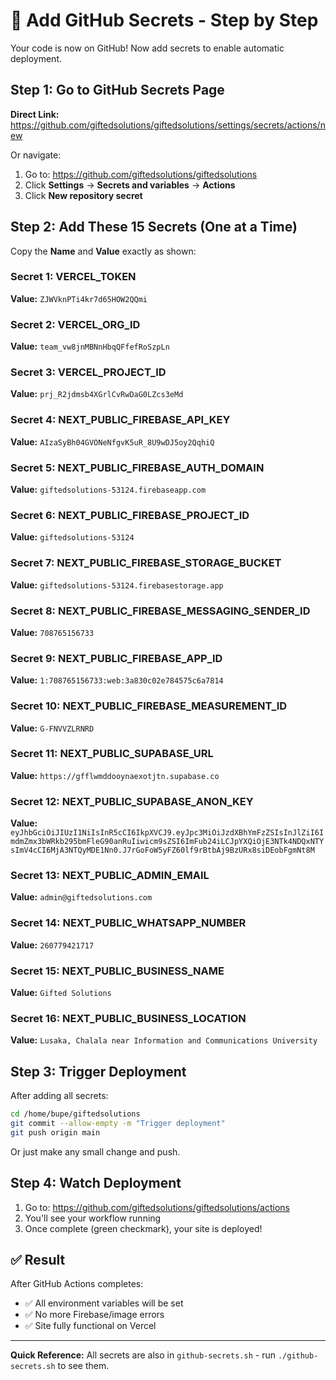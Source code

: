 # 🚀 Add GitHub Secrets - Step by Step

Your code is now on GitHub! Now add secrets to enable automatic deployment.

## Step 1: Go to GitHub Secrets Page

**Direct Link:** https://github.com/giftedsolutions/giftedsolutions/settings/secrets/actions/new

Or navigate:
1. Go to: https://github.com/giftedsolutions/giftedsolutions
2. Click **Settings** → **Secrets and variables** → **Actions**
3. Click **New repository secret**

## Step 2: Add These 15 Secrets (One at a Time)

Copy the **Name** and **Value** exactly as shown:

### Secret 1: VERCEL_TOKEN
**Value:** `ZJWVknPTi4kr7d65HOW2QQmi`

### Secret 2: VERCEL_ORG_ID
**Value:** `team_vw8jnMBNnHbqQFfefRoSzpLn`

### Secret 3: VERCEL_PROJECT_ID
**Value:** `prj_R2jdmsb4XGrlCvRwDaG0LZcs3eMd`

### Secret 4: NEXT_PUBLIC_FIREBASE_API_KEY
**Value:** `AIzaSyBh04GVONeNfgvK5uR_8U9wDJ5oy2QqhiQ`

### Secret 5: NEXT_PUBLIC_FIREBASE_AUTH_DOMAIN
**Value:** `giftedsolutions-53124.firebaseapp.com`

### Secret 6: NEXT_PUBLIC_FIREBASE_PROJECT_ID
**Value:** `giftedsolutions-53124`

### Secret 7: NEXT_PUBLIC_FIREBASE_STORAGE_BUCKET
**Value:** `giftedsolutions-53124.firebasestorage.app`

### Secret 8: NEXT_PUBLIC_FIREBASE_MESSAGING_SENDER_ID
**Value:** `708765156733`

### Secret 9: NEXT_PUBLIC_FIREBASE_APP_ID
**Value:** `1:708765156733:web:3a830c02e784575c6a7814`

### Secret 10: NEXT_PUBLIC_FIREBASE_MEASUREMENT_ID
**Value:** `G-FNVVZLRNRD`

### Secret 11: NEXT_PUBLIC_SUPABASE_URL
**Value:** `https://gfflwmddooynaexotjtn.supabase.co`

### Secret 12: NEXT_PUBLIC_SUPABASE_ANON_KEY
**Value:** `eyJhbGciOiJIUzI1NiIsInR5cCI6IkpXVCJ9.eyJpc3MiOiJzdXBhYmFzZSIsInJlZiI6ImdmZmx3bWRkb295bmFleG90anRuIiwicm9sZSI6ImFub24iLCJpYXQiOjE3NTk4NDQxNTYsImV4cCI6MjA3NTQyMDE1Nn0.J7rGoFoW5yFZ60lf9rBtbAj9BzURx8siDEobFgmNt8M`

### Secret 13: NEXT_PUBLIC_ADMIN_EMAIL
**Value:** `admin@giftedsolutions.com`

### Secret 14: NEXT_PUBLIC_WHATSAPP_NUMBER
**Value:** `260779421717`

### Secret 15: NEXT_PUBLIC_BUSINESS_NAME
**Value:** `Gifted Solutions`

### Secret 16: NEXT_PUBLIC_BUSINESS_LOCATION
**Value:** `Lusaka, Chalala near Information and Communications University`

## Step 3: Trigger Deployment

After adding all secrets:

```bash
cd /home/bupe/giftedsolutions
git commit --allow-empty -m "Trigger deployment"
git push origin main
```

Or just make any small change and push.

## Step 4: Watch Deployment

1. Go to: https://github.com/giftedsolutions/giftedsolutions/actions
2. You'll see your workflow running
3. Once complete (green checkmark), your site is deployed!

## ✅ Result

After GitHub Actions completes:
- ✅ All environment variables will be set
- ✅ No more Firebase/image errors
- ✅ Site fully functional on Vercel

---

**Quick Reference:** All secrets are also in `github-secrets.sh` - run `./github-secrets.sh` to see them.

